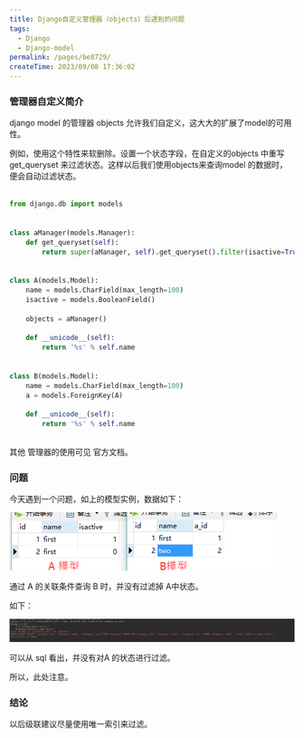 ```yaml
---
title: Django自定义管理器（objects）后遇到的问题
tags:
  - Django
  - Django-model
permalink: /pages/be8729/
createTime: 2023/09/08 17:36:02
---
```


### 管理器自定义简介

django model 的管理器 objects 允许我们自定义，这大大的扩展了model的可用性。

例如，使用这个特性来软删除。设置一个状态字段，在自定义的objects 中重写 get_queryset 来过滤状态。这样以后我们使用objects来查询model 的数据时，便会自动过滤状态。

```python

from django.db import models


class aManager(models.Manager):
    def get_queryset(self):
        return super(aManager, self).get_queryset().filter(isactive=True)


class A(models.Model):
    name = models.CharField(max_length=100)
    isactive = models.BooleanField()

    objects = aManager()

    def __unicode__(self):
        return '%s' % self.name


class B(models.Model):
    name = models.CharField(max_length=100)
    a = models.ForeignKey(A)

    def __unicode__(self):
        return '%s' % self.name
        
```

其他 管理器的使用可见 官方文档。


### 问题

今天遇到一个问题，如上的模型实例，数据如下：

![](/imgs/data-table.png)

通过 A 的关联条件查询 B 时，并没有过滤掉 A中状态。

如下：

![](/imgs/model-objects.png)

可以从 sql 看出，并没有对A 的状态进行过滤。

所以，此处注意。


### 结论

以后级联建议尽量使用唯一索引来过滤。



